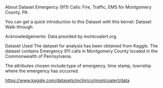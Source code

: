 About Dataset
Emergency (911) Calls: Fire, Traffic, EMS for Montgomery County, PA

You can get a quick introduction to this Dataset with this kernel: Dataset Walk-through

Acknowledgements: Data provided by montcoalert.org


Dataset Used
The dataset for analysis has been obtained from Kaggle. The dataset contains Emergency 911 calls in Montgomery County located in the Commonwealth of Pennsylvania.

The attributes chosen include:type of emergency, time stamp, township where the emergency has occurred.

https://www.kaggle.com/datasets/mchirico/montcoalert/data
